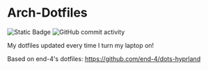 # Arch-Dotfiles
![Static Badge](https://img.shields.io/badge/Backend-Not_Working-red?style=for-the-badge) ![GitHub commit activity](https://img.shields.io/github/commit-activity/w/Chiron8/Arch-Dotfiles?style=for-the-badge)



My dotfiles updated every time I turn my laptop on!

Based on end-4's dotfiles: https://github.com/end-4/dots-hyprland
